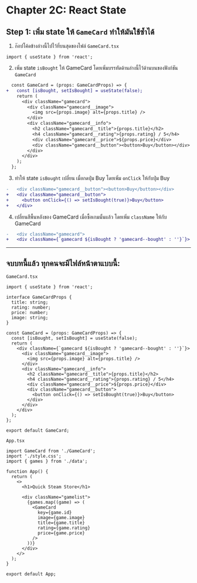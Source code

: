 # Chapter 2C: React State

## Step 1: เพิ่ม state ให้ `GameCard` ทำให้มันใช้ซ้ำได้

1. ก๊อปโค้ดข้างล่างนี้ไปไว้ที่บนสุดของไฟล์ `GameCard.tsx`

```tsx
import { useState } from 'react';
```

2. เพิ่ม state `isBought` ให้ GameCard โดยเพิ่มบรรทัดด้านล่างนี้ไว้ด้านบนของฟังก์ชัน `GameCard`

```diff
  const GameCard = (props: GameCardProps) => {
+   const [isBought, setIsBought] = useState(false);
    return (
      <div className="gamecard">
        <div className="gamecard__image">
          <img src={props.image} alt={props.title} />
        </div>
        <div className="gamecard__info">
          <h2 className="gamecard__title">{props.title}</h2>
          <h4 className="gamecard__rating">{props.rating} / 5</h4>
          <div className="gamecard__price">${props.price}</div>
          <div className="gamecard__button"><button>Buy</button></div>
        </div>
      </div>
    );
  };
```

3. ทำให้ state `isBought` เปลี่ยน เมื่อกดปุ่ม Buy โดยเพิ่ม `onClick` ให้กับปุ่ม Buy

```diff
-   <div className="gamecard__button"><button>Buy</button></div>
+   <div className="gamecard__button">
+     <button onClick={() => setIsBought(true)}>Buy</button>
+   </div>
```

4. เปลี่ยนสีพื้นหลังของ GameCard เมื่อซื้อเกมนั้นแล้ว โดยเพิ่ม `className` ให้กับ GameCard

```diff
-   <div className="gamecard">
+   <div className={`gamecard ${isBought ? 'gamecard--bought' : ''}`}>
```

---

## จบบทนี้แล้ว ทุกคนจะมีไฟล์หน้าตาแบบนี้:

`GameCard.tsx`

```tsx
import { useState } from 'react';

interface GameCardProps {
  title: string;
  rating: number;
  price: number;
  image: string;
}

const GameCard = (props: GameCardProps) => {
  const [isBought, setIsBought] = useState(false);
  return (
    <div className={`gamecard ${isBought ? 'gamecard--bought' : ''}`}>
      <div className="gamecard__image">
        <img src={props.image} alt={props.title} />
      </div>
      <div className="gamecard__info">
        <h2 className="gamecard__title">{props.title}</h2>
        <h4 className="gamecard__rating">{props.rating} / 5</h4>
        <div className="gamecard__price">${props.price}</div>
        <div className="gamecard__button">
          <button onClick={() => setIsBought(true)}>Buy</button>
        </div>
      </div>
    </div>
  );
};

export default GameCard;
```

`App.tsx`

```tsx
import GameCard from './GameCard';
import './style.css';
import { games } from './data';

function App() {
  return (
    <>
      <h1>Quick Steam Store</h1>

      <div className="gamelist">
        {games.map((game) => (
          <GameCard
            key={game.id}
            image={game.image}
            title={game.title}
            rating={game.rating}
            price={game.price}
          />
        ))}
      </div>
    </>
  );
}

export default App;
```
